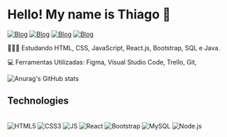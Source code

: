 <h1>Hello! My name is Thiago 🤚</h1>

[![Blog](https://img.shields.io/badge/Discord-7289DA?style=for-the-badge&logo=discord&logoColor=white)]()
[![Blog](https://img.shields.io/badge/Instagram-E4405F?style=for-the-badge&logo=instagram&logoColor=white)](https://www.instagram.com/thiago_guimarae/)
[![Blog](https://img.shields.io/badge/LinkedIn-0077B5?style=for-the-badge&logo=linkedin&logoColor=white)](https://www.linkedin.com/in/thiago-santos-guimar%C3%A3es/)
[![Blog](https://img.shields.io/badge/WhatsApp-25D366?style=for-the-badge&logo=whatsapp&logoColor=white)](https://contate.me/ThiagoGuimaraes)


🧑🏻‍🎓 Estudando HTML, CSS, JavaScript, React.js, Bootstrap, SQL e Java.

💻 Ferramentas Utilizadas: Figma, Visual Studio Code, Trello, Git, 

![Anurag's GitHub stats](https://github-readme-stats.vercel.app/api?username=Tijigui&show_icons=true&theme=synthwavelogoColor=61DAF)

## Technologies

 <div style="display:inline_block"><br>
 <img align="center" src="https://img.shields.io/badge/HTML5-E34F26?style=for-the-badge&logo=html5&logoColor=white" alt="HTML5"/>
 <img align="center" src="https://img.shields.io/badge/CSS3-1572B6?style=for-the-badge&logo=css3&logoColor=white" alt="CSS3"/>
 <img align="center" src="https://img.shields.io/badge/JavaScript-F7DF1E?style=for-the-badge&logo=javascript&logoColor=black" alt="JS"/>
 <img align="center" src="https://img.shields.io/badge/React-20232A?style=for-the-badge&logo=react&logoColor=61DAF" alt="React"/>
 <img align="center" src="https://img.shields.io/badge/Bootstrap-563D7C?style=for-the-badge&logo=bootstrap&logoColor=white" alt="Bootstrap"/>
 <img align="center" src="https://img.shields.io/badge/MySQL-005C84?style=for-the-badge&logo=mysql&logoColor=white" alt="MySQL"/>
 <img align="center" src="https://img.shields.io/badge/Node.js-43853D?style=for-the-badge&logo=node.js&logoColor=white" alt="Node.js"/>
 </div>


